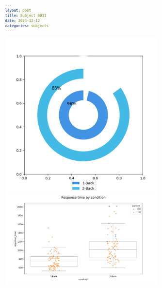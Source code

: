```yaml
---
layout: post
title: Subject 8011
date: 2024-12-12
categories: subjects
---
```


![](data/8011/run-1/8011_accuracy_by_condition.png)
![](data/8011/run-1/8011_response_time_by_condition.png)
